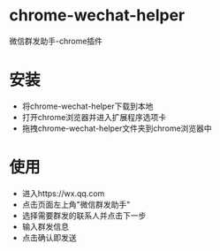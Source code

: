 # chrome-wechat-helper
微信群发助手-chrome插件

# 安装
- 将chrome-wechat-helper下载到本地
- 打开chrome浏览器并进入扩展程序选项卡
- 拖拽chrome-wechat-helper文件夹到chrome浏览器中

# 使用
- 进入https://wx.qq.com
- 点击页面左上角"微信群发助手"
- 选择需要群发的联系人并点击下一步
- 输入群发信息
- 点击确认即发送